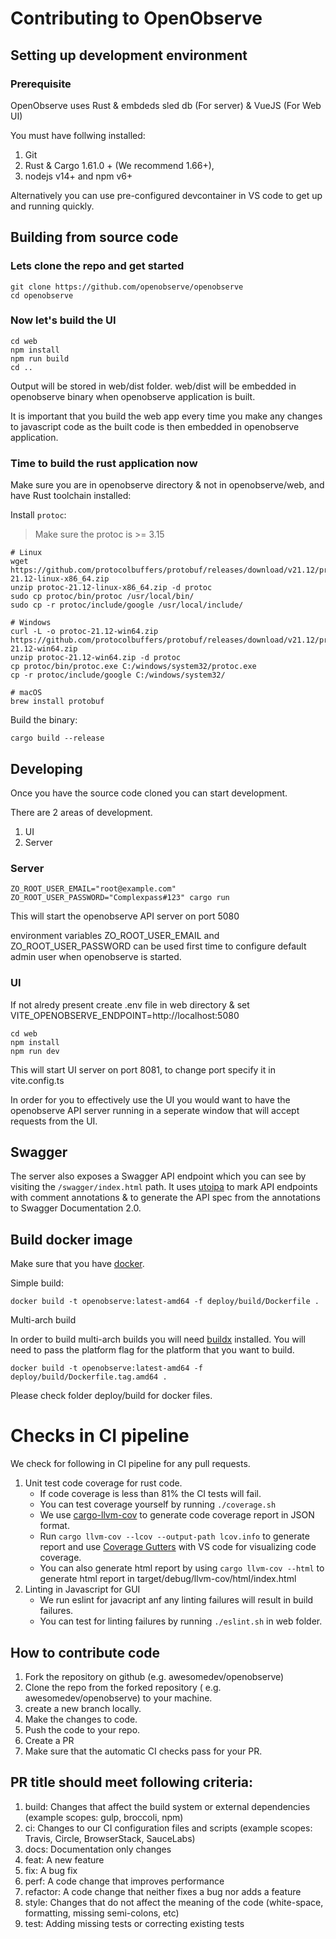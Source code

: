 # Contributing to OpenObserve

## Setting up development environment

### Prerequisite

OpenObserve uses Rust & embdeds sled db (For server) & VueJS (For Web UI)

You must have follwing installed:

1. Git
2. Rust & Cargo 1.61.0 + (We recommend 1.66+),
3. nodejs v14+ and npm v6+

Alternatively you can use pre-configured devcontainer in VS code to get up and running quickly.

## Building from source code

### Lets clone the repo and get started

```shell
git clone https://github.com/openobserve/openobserve
cd openobserve
```

### Now let's build the UI

```shell
cd web
npm install
npm run build
cd ..
```

Output will be stored in web/dist folder. web/dist will be embedded in openobserve binary when openobserve application is built.

It is important that you build the web app every time you make any changes to javascript code as the built code is then embedded in openobserve application.

### Time to build the rust application now

Make sure you are in openobserve directory & not in openobserve/web, and have
Rust toolchain installed:

Install `protoc`:

> Make sure the protoc is >= 3.15

```
# Linux
wget https://github.com/protocolbuffers/protobuf/releases/download/v21.12/protoc-21.12-linux-x86_64.zip
unzip protoc-21.12-linux-x86_64.zip -d protoc
sudo cp protoc/bin/protoc /usr/local/bin/
sudo cp -r protoc/include/google /usr/local/include/

# Windows
curl -L -o protoc-21.12-win64.zip https://github.com/protocolbuffers/protobuf/releases/download/v21.12/protoc-21.12-win64.zip
unzip protoc-21.12-win64.zip -d protoc
cp protoc/bin/protoc.exe C:/windows/system32/protoc.exe
cp -r protoc/include/google C:/windows/system32/

# macOS
brew install protobuf
```

Build the binary:

```shell
cargo build --release
```

## Developing

Once you have the source code cloned you can start development.

There are 2 areas of development.

1. UI
1. Server

### Server

```shell
ZO_ROOT_USER_EMAIL="root@example.com" ZO_ROOT_USER_PASSWORD="Complexpass#123" cargo run
```

This will start the openobserve API server on port 5080

environment variables ZO_ROOT_USER_EMAIL and ZO_ROOT_USER_PASSWORD can be used first time to configure default admin user when openobserve is started.

### UI

If not alredy present create .env file in web directory & set VITE_OPENOBSERVE_ENDPOINT=http://localhost:5080

```shell
cd web
npm install
npm run dev
```

This will start UI server on port 8081, to change port specify it in vite.config.ts

In order for you to effectively use the UI you would want to have the openobserve API server running in a seperate window that will accept requests from the UI.

## Swagger

The server also exposes a Swagger API endpoint which you can see by visiting the `/swagger/index.html` path. It uses [utoipa](https://github.com/juhaku/utoipa) to mark API endpoints with comment annotations & to generate the API spec from the annotations to Swagger Documentation 2.0.

## Build docker image

Make sure that you have [docker](https://docs.docker.com/get-docker/).

Simple build:

```shell
docker build -t openobserve:latest-amd64 -f deploy/build/Dockerfile .
```

Multi-arch build

In order to build multi-arch builds you will need [buildx](https://docs.docker.com/buildx/working-with-buildx/) installed. You will need to pass the platform flag for the platform that you want to build.

```shell
docker build -t openobserve:latest-amd64 -f deploy/build/Dockerfile.tag.amd64 .
```

Please check folder deploy/build for docker files.

# Checks in CI pipeline

We check for following in CI pipeline for any pull requests.

1. Unit test code coverage for rust code.
   - If code coverage is less than 81% the CI tests will fail.
   - You can test coverage yourself by running `./coverage.sh`
   - We use [cargo-llvm-cov](https://github.com/taiki-e/cargo-llvm-cov) to generate code coverage report in JSON format.
   - Run `cargo llvm-cov --lcov --output-path lcov.info` to generate report and use [Coverage Gutters](https://marketplace.visualstudio.com/items?itemName=ryanluker.vscode-coverage-gutters) with VS code for visualizing code coverage.
   - You can also generate html report by using `cargo llvm-cov --html` to generate html report in target/debug/llvm-cov/html/index.html
1. Linting in Javascript for GUI
   - We run eslint for javacript anf any linting failures will result in build failures.
   - You can test for linting failures by running `./eslint.sh` in web folder.

## How to contribute code

1. Fork the repository on github (e.g. awesomedev/openobserve)
1. Clone the repo from the forked repository ( e.g. awesomedev/openobserve) to your machine.
1. create a new branch locally.
1. Make the changes to code.
1. Push the code to your repo.
1. Create a PR
1. Make sure that the automatic CI checks pass for your PR.

## PR title should meet following criteria:

1. build: Changes that affect the build system or external dependencies (example scopes: gulp, broccoli, npm)
1. ci: Changes to our CI configuration files and scripts (example scopes: Travis, Circle, BrowserStack, SauceLabs)
1. docs: Documentation only changes
1. feat: A new feature
1. fix: A bug fix
1. perf: A code change that improves performance
1. refactor: A code change that neither fixes a bug nor adds a feature
1. style: Changes that do not affect the meaning of the code (white-space, formatting, missing semi-colons, etc)
1. test: Adding missing tests or correcting existing tests
